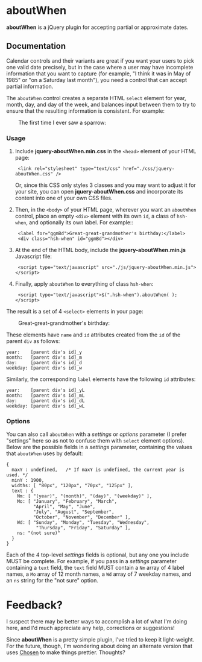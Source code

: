 # aboutWhen

**aboutWhen** is a jQuery plugin for accepting partial or approximate dates.

## Documentation
Calendar controls and their variants are great if you want your users to pick one valid date precisely, but in the case where a user may have incomplete information that you want to capture (for example, "I think it was in May of 1985" or "on a Saturday last month"), you need a control that can accept partial information.

The `aboutWhen` control creates a separate HTML `select` element for year, month, day, and day of the week, and balances input between them to try to ensure that the resulting information is consistent. For example:

<link rel="stylesheet" type="text/css" href="./css/jquery-aboutWhen.css" />
<div style="margin:8px 0 12px 32px;">
  <label for="sparrow">The first time I ever saw a sparrow:</label>
  <div class="hsh-when" id="sparrow"></div>
</div>


### Usage

1. Include **jquery-aboutWhen.min.css** in the `<head>` element of your HTML page:

        <link rel="stylesheet" type="text/css" href="./css/jquery-aboutWhen.css" />

    Or, since this CSS only styles 3 classes and you may want to adjust it for your site, you can open **jquery-aboutWhen.css** and incorporate its content into one of your own CSS files.
 
2. Then, in the `<body>` of your HTML page,  wherever you want an `aboutWhen` control, place an empty `<div>` element with its own `id`, a class of `hsh-when`, and optionally its own label. For example::

        <label for="ggmBd">Great-great-grandmother's birthday:</label>
        <div class="hsh-when" id="ggmBd"></div>

3. At the end of the HTML body, include the **jquery-aboutWhen.min.js** Javascript file:

        <script type="text/javascript" src="./js/jquery-aboutWhen.min.js"></script>

4. Finally, apply `aboutWhen` to everything of class `hsh-when`:

        <script type="text/javascript">$(".hsh-when").aboutWhen( );</script>

The result is a set of 4 `<select>` elements in your page:

<div style="margin:8px 0 12px 32px;">
  <label for="ggmBd">Great-great-grandmother's birthday:</label>
  <div class="hsh-when" id="ggmBd"></div>
</div>

These elements have `name` and `id` attributes created from the `id` of the parent `div` as follows:

    year:    [parent div's id]_y
    month:   [parent div's id]_m
    day:     [parent div's id]_d
    weekday: [parent div's id]_w

Similarly, the corresponding `label` elements have the following `id` attributes:

    year:    [parent div's id]_yL
    month:   [parent div's id]_mL
    day:     [parent div's id]_dL
    weekday: [parent div's id]_wL


### Options

You can also call `aboutWhen` with a *settings* or *options* parameter (I prefer "settings" here so as not to confuse them with `select` element options). Below are the possible fields in a *settings* parameter, containing the values that `aboutWhen` uses by default:

    {
      maxY : undefined,   /* If maxY is undefined, the current year is used. */ 
      minY : 1900,
      widths: [ "80px", "120px", "70px", "125px" ],
      text : {
        Nm: [ "(year)", "(month)", "(day)", "(weekday)" ],
        Mo: [ "January", "February", "March",
              "April", "May", "June",
              "July", "August", "September",
              "October", "November", "December" ],
        Wd: [ "Sunday", "Monday", "Tuesday", "Wednesday",
               "Thursday", "Friday", "Saturday" ],
        ns: "(not sure)"
      }
    }
    
Each of the 4 top-level *settings* fields is optional, but any one you include MUST be complete. For example, if you pass in a *settings* parameter containing a `text` field, the `text` field MUST contain a `Nm` array of 4 label names, a `Mo` array of 12 month names, a `Wd` array of 7 weekday names, and an `ns` string for the "not sure" option.


# Feedback?

I suspect there may be better ways to accomplish a lot of what I'm doing here, and I'd much appreciate any help, corrections or suggestions!

Since **aboutWhen** is a pretty simple plugin, I've tried to keep it light-weight. For the future, though, I'm wondering about doing an alternate version that uses [Chosen](http://harvesthq.github.io/chosen/) to make things prettier. Thoughts?

<script type="text/javascript" src="./js/jquery-1.10.1.min.js"></script>
<script type="text/javascript" src="./js/jquery-aboutWhen.js"></script>
<script type="text/javascript" src="./js/jquery-noInput.js"></script>
<script>
  $(".hsh-when").aboutWhen( );
</script>




